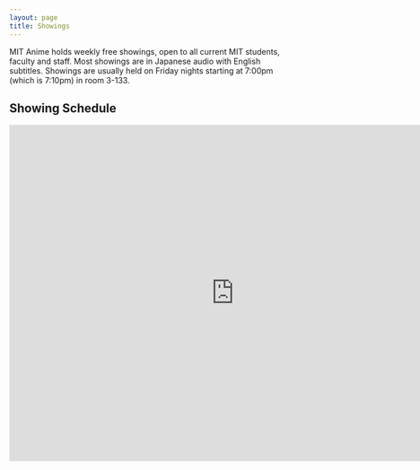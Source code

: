 ```yaml
---
layout: page
title: Showings
---
```


MIT Anime holds weekly free showings, open to all current MIT students, faculty and staff. Most showings are in Japanese audio with English subtitles. Showings are usually held on Friday nights starting at 7:00pm (which is 7:10pm) in room 3-133.

<h2>Showing Schedule</h2>
<center>
    <iframe src="https://calendar.google.com/calendar/b/1/embed?height=600&amp;wkst=1&amp;bgcolor=%23ffffff&amp;ctz=America%2FNew_York&amp;src=Z2ZqNmxxZTRyYmtlam9xMzBmYml1NnZucGdAZ3JvdXAuY2FsZW5kYXIuZ29vZ2xlLmNvbQ&amp;src=ZW4udXNhI2hvbGlkYXlAZ3JvdXAudi5jYWxlbmRhci5nb29nbGUuY29t&amp;color=%234285F4&amp;color=%237986CB&amp;showTitle=0" style="border-width:0" width="800" height="600" frameborder="0" scrolling="no"></iframe>
</center>
